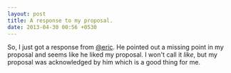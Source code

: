 ```yaml
---
layout: post
title: A response to my proposal.
date: 2013-04-30 00:56 +0530
---
```


So, I just got a response from [@eric](http://eamann.com/). He pointed out a missing point in my proposal and seems like he liked my proposal. I won't call it _like_, but my proposal was acknowledged by him which is a good thing for me.
